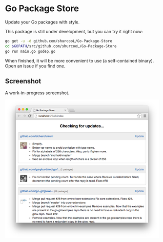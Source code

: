 Go Package Store
================

Update your Go packages with style.

This package is still under development, but you can try it right now:

```bash
go get -u -d github.com/shurcooL/Go-Package-Store
cd $GOPATH/src/github.com/shurcooL/Go-Package-Store
go run main.go godep.go
```

When finished, it will be more convenient to use (a self-contained binary). Open an issue if you find one.

Screenshot
----------

A work-in-progress screenshot.

![](Screenshot.png)
